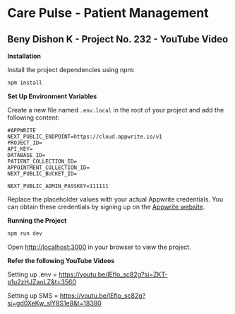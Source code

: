 # Care Pulse - Patient Management
## Beny Dishon K - Project No. 232 - YouTube Video

**Installation**

Install the project dependencies using npm:

```bash
npm install
```

**Set Up Environment Variables**

Create a new file named `.env.local` in the root of your project and add the following content:

```env
#APPWRITE
NEXT_PUBLIC_ENDPOINT=https://cloud.appwrite.io/v1
PROJECT_ID=
API_KEY=
DATABASE_ID=
PATIENT_COLLECTION_ID=
APPOINTMENT_COLLECTION_ID=
NEXT_PUBLIC_BUCKET_ID=

NEXT_PUBLIC_ADMIN_PASSKEY=111111
```

Replace the placeholder values with your actual Appwrite credentials. You can obtain these credentials by signing up on the [Appwrite website](https://appwrite.io/).

**Running the Project**

```bash
npm run dev
```

Open [http://localhost:3000](http://localhost:3000) in your browser to view the project.

**Refer the following YouTube Videos**

Setting up .env = https://youtu.be/lEflo_sc82g?si=ZKT-p1u2zHJZaoLZ&t=3560

Setting up SMS = https://youtu.be/lEflo_sc82g?si=gd0XeKw_slY8S1e8&t=18380


